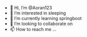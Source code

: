 - 👋 Hi, I’m @Aoran123
- 👀 I’m interested in sleeping
- 🌱 I’m currently learning springboot
- 💞️ I’m looking to collaborate on 
- 📫 How to reach me ...

<!---
Aoran123/Aoran123 is a ✨ special ✨ repository because its `README.md` (this file) appears on your GitHub profile.
You can click the Preview link to take a look at your changes.
--->

